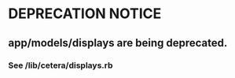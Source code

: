 # DEPRECATION NOTICE

## app/models/displays are being deprecated.

### See /lib/cetera/displays.rb
